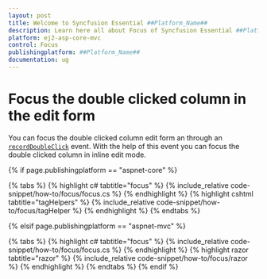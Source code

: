 ```yaml
---
layout: post
title: Welcome to Syncfusion Essential ##Platform_Name##
description: Learn here all about Focus of Syncfusion Essential ##Platform_Name## widgets based on HTML5 and jQuery.
platform: ej2-asp-core-mvc
control: Focus
publishingplatform: ##Platform_Name##
documentation: ug
---
```



# Focus the double clicked column in the edit form

You can focus the double clicked column edit form an through an [`recordDoubleClick`](https://help.syncfusion.com/cr/cref_files/aspnetcore-js2/Syncfusion.EJ2~Syncfusion.EJ2.Grids.Grid~recordDoubleClick.html) event. With the help of this event you can focus the double clicked column in inline edit mode.

{% if page.publishingplatform == "aspnet-core" %}

{% tabs %}
{% highlight c# tabtitle="focus" %}
{% include_relative code-snippet/how-to/focus/focus.cs %}
{% endhighlight %}
{% highlight cshtml tabtitle="tagHelpers" %}
{% include_relative code-snippet/how-to/focus/tagHelper %}
{% endhighlight %}
{% endtabs %}

{% elsif page.publishingplatform == "aspnet-mvc" %}

{% tabs %}
{% highlight c# tabtitle="focus" %}
{% include_relative code-snippet/how-to/focus/focus.cs %}
{% endhighlight %}
{% highlight razor tabtitle="razor" %}
{% include_relative code-snippet/how-to/focus/razor %}
{% endhighlight %}
{% endtabs %}
{% endif %}

